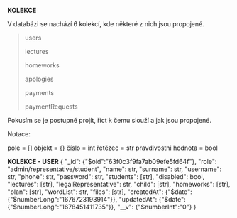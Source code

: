 **KOLEKCE**

V databázi se nachází 6 kolekcí, kde některé z nich jsou propojené. 

> users
> 
> lectures
> 
> homeworks
> 
> apologies
> 
> payments
> 
> paymentRequests

Pokusím se je postupně projít, říct k čemu slouží a jak jsou propojené.

Notace:

pole = []
objekt = {}
číslo = int
řetězec = str
pravdivostni hodnota = bool

**KOLEKCE - USER**
    {
    "_id": {"$oid":"63f0c3f9fa7ab09efe5fd64f"},
    "role": "admin/representative/student",
    "name": str,
    "surname": str,
    "username": str,
    "phone": str,
    "password": str,
    "students": [str],
    "disabled": bool,
    "lectures": [str],
    "legalRepresentative": str,
    "child": [str],
    "homeworks": [str],
    "plan": [str],
    "wordList": str,
    "files": [str],
    "createdAt": {"$date":{"$numberLong":"1676723193914"}},
    "updatedAt": {"$date":{"$numberLong":"1678451411735"}},
    "__v": {"$numberInt":"0"}
    }
